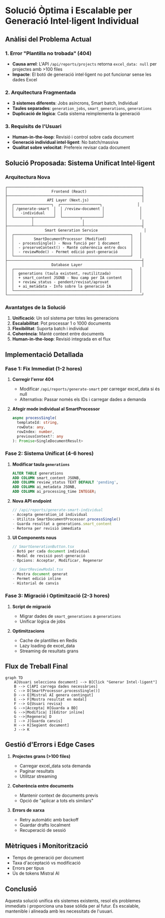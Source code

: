# Solució Òptima i Escalable per Generació Intel·ligent Individual

## Anàlisi del Problema Actual

### 1. Error "Plantilla no trobada" (404)
- **Causa arrel**: L'API `/api/reports/projects` retorna `excel_data: null` per projectes amb >100 files
- **Impacte**: El botó de generació intel·ligent no pot funcionar sense les dades Excel

### 2. Arquitectura Fragmentada
- **3 sistemes diferents**: Jobs asíncrons, Smart batch, Individual
- **Taules separades**: `generation_jobs`, `smart_generations`, `generations`
- **Duplicació de lògica**: Cada sistema reimplementa la generació

### 3. Requisits de l'Usuari
- **Human-in-the-loop**: Revisió i control sobre cada document
- **Generació individual intel·ligent**: No batch/massiva
- **Qualitat sobre velocitat**: Prefereix revisar cada document

## Solució Proposada: Sistema Unificat Intel·ligent

### Arquitectura Nova

```
┌─────────────────────────────────────────────────────────────┐
│                    Frontend (React)                         │
├─────────────────────────────────────────────────────────────┤
│                  API Layer (Next.js)                        │
│  ┌─────────────────┐  ┌──────────────────┐                │
│  │ /generate-smart  │  │ /review-document │                │
│  │   -individual    │  │                  │                │
│  └────────┬─────────┘  └────────┬─────────┘                │
│           │                      │                          │
├───────────┴──────────────────────┴──────────────────────────┤
│                 Smart Generation Service                     │
│  ┌─────────────────────────────────────────────────────┐   │
│  │         SmartDocumentProcessor (Modified)           │   │
│  │  - processSingle() - Nova funció per 1 document     │   │
│  │  - preserveContext() - Manté coherència entre docs  │   │
│  │  - reviewMode() - Permet edició post-generació      │   │
│  └─────────────────────────────────────────────────────┘   │
├─────────────────────────────────────────────────────────────┤
│                    Database Layer                           │
│  ┌─────────────────────────────────────────────────────┐   │
│  │  generations (taula existent, reutilitzada)         │   │
│  │  + smart_content JSONB - Nou camp per IA content    │   │
│  │  + review_status - pendent/revisat/aprovat          │   │
│  │  + ai_metadata - Info sobre la generació IA         │   │
│  └─────────────────────────────────────────────────────┘   │
└─────────────────────────────────────────────────────────────┘
```

### Avantatges de la Solució

1. **Unificació**: Un sol sistema per totes les generacions
2. **Escalabilitat**: Pot processar 1 o 1000 documents
3. **Flexibilitat**: Suporta batch i individual
4. **Coherència**: Manté context entre documents
5. **Human-in-the-loop**: Revisió integrada en el flux

## Implementació Detallada

### Fase 1: Fix Immediat (1-2 hores)

1. **Corregir l'error 404**
   - Modificar `/api/reports/generate-smart` per carregar excel_data si és null
   - Alternativa: Passar només els IDs i carregar dades a demanda

2. **Afegir mode individual al SmartProcessor**
   ```typescript
   async processSingle(
     templateId: string,
     rowData: any,
     rowIndex: number,
     previousContext?: any
   ): Promise<SingleDocumentResult>
   ```

### Fase 2: Sistema Unificat (4-6 hores)

1. **Modificar taula `generations`**
   ```sql
   ALTER TABLE generations 
   ADD COLUMN smart_content JSONB,
   ADD COLUMN review_status TEXT DEFAULT 'pending',
   ADD COLUMN ai_metadata JSONB,
   ADD COLUMN ai_processing_time INTEGER;
   ```

2. **Nova API endpoint**
   ```typescript
   // /api/reports/generate-smart-individual
   - Accepta generation_id individual
   - Utilitza SmartDocumentProcessor.processSingle()
   - Guarda resultat a generations.smart_content
   - Retorna per revisió immediata
   ```

3. **UI Components nous**
   ```typescript
   // SmartGenerationButton.tsx
   - Botó per cada document individual
   - Modal de revisió post-generació
   - Opcions: Acceptar, Modificar, Regenerar
   
   // SmartReviewModal.tsx
   - Mostra document generat
   - Permet edició inline
   - Historial de canvis
   ```

### Fase 3: Migració i Optimització (2-3 hores)

1. **Script de migració**
   - Migrar dades de `smart_generations` a `generations`
   - Unificar lògica de jobs

2. **Optimitzacions**
   - Cache de plantilles en Redis
   - Lazy loading de excel_data
   - Streaming de resultats grans

## Flux de Treball Final

```mermaid
graph TD
    A[Usuari selecciona document] --> B[Click "Generar Intel·ligent"]
    B --> C[API carrega dades necessàries]
    C --> D[SmartProcessor.processSingle()]
    D --> E[Mistral AI genera contingut]
    E --> F[Mostra resultat en modal]
    F --> G{Usuari revisa}
    G -->|Accepta| H[Guarda a BD]
    G -->|Modifica| I[Editor inline]
    G -->|Regenera| D
    I --> J[Guarda canvis]
    H --> K[Següent document]
    J --> K
```

## Gestió d'Errors i Edge Cases

1. **Projectes grans (>100 files)**
   - Carregar excel_data sota demanda
   - Paginar resultats
   - Utilitzar streaming

2. **Coherència entre documents**
   - Mantenir context de documents previs
   - Opció de "aplicar a tots els similars"

3. **Errors de xarxa**
   - Retry automàtic amb backoff
   - Guardar drafts localment
   - Recuperació de sessió

## Mètriques i Monitorització

- Temps de generació per document
- Taxa d'acceptació vs modificació
- Errors per tipus
- Ús de tokens Mistral AI

## Conclusió

Aquesta solució unifica els sistemes existents, resol els problemes immediats i proporciona una base sòlida per al futur. És escalable, mantenible i alineada amb les necessitats de l'usuari.
